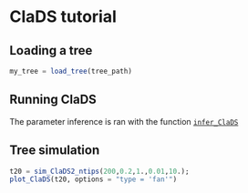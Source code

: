 # ClaDS tutorial

## Loading a tree

```julia
my_tree = load_tree(tree_path)
```

## Running ClaDS

The parameter inference is ran with the function [`infer_ClaDS`](@ref)

## Tree simulation

```julia
t20 = sim_ClaDS2_ntips(200,0.2,1.,0.01,10.);
plot_ClaDS(t20, options = "type = 'fan'")
```
